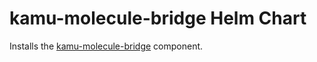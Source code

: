 # kamu-molecule-bridge Helm Chart
Installs the [kamu-molecule-bridge](https://github.com/kamu-data/kamu-molecule-bridge) component.
